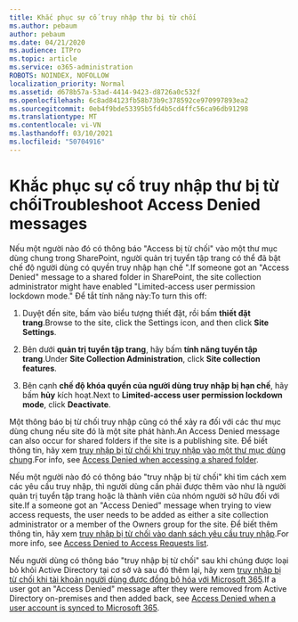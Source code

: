 ```yaml
---
title: Khắc phục sự cố truy nhập thư bị từ chối
ms.author: pebaum
author: pebaum
ms.date: 04/21/2020
ms.audience: ITPro
ms.topic: article
ms.service: o365-administration
ROBOTS: NOINDEX, NOFOLLOW
localization_priority: Normal
ms.assetid: d678b57a-53ad-4414-9423-d8726a0c532f
ms.openlocfilehash: 6c8ad84123fb58b73b9c378592ce970997893ea2
ms.sourcegitcommit: 0eb4f9bde53395b5fd4b5cd4ffc56ca96db91298
ms.translationtype: MT
ms.contentlocale: vi-VN
ms.lasthandoff: 03/10/2021
ms.locfileid: "50704916"
---
```

# <a name="troubleshoot-access-denied-messages"></a><span data-ttu-id="96e68-102">Khắc phục sự cố truy nhập thư bị từ chối</span><span class="sxs-lookup"><span data-stu-id="96e68-102">Troubleshoot Access Denied messages</span></span>

<span data-ttu-id="96e68-103">Nếu một người nào đó có thông báo "Access bị từ chối" vào một thư mục dùng chung trong SharePoint, người quản trị tuyển tập trang có thể đã bật chế độ người dùng có quyền truy nhập hạn chế ".</span><span class="sxs-lookup"><span data-stu-id="96e68-103">If someone got an "Access Denied" message to a shared folder in SharePoint, the site collection administrator might have enabled "Limited-access user permission lockdown mode."</span></span> <span data-ttu-id="96e68-104">Để tắt tính năng này:</span><span class="sxs-lookup"><span data-stu-id="96e68-104">To turn this off:</span></span> 
  
1. <span data-ttu-id="96e68-105">Duyệt đến site, bấm vào biểu tượng thiết đặt, rồi bấm **thiết đặt trang**.</span><span class="sxs-lookup"><span data-stu-id="96e68-105">Browse to the site, click the Settings icon, and then click **Site Settings**.</span></span>
    
2. <span data-ttu-id="96e68-106">Bên dưới **quản trị tuyển tập trang**, hãy bấm **tính năng tuyển tập trang**.</span><span class="sxs-lookup"><span data-stu-id="96e68-106">Under **Site Collection Administration**, click **Site collection features**.</span></span>
    
3. <span data-ttu-id="96e68-107">Bên cạnh **chế độ khóa quyền của người dùng truy nhập bị hạn chế**, hãy bấm **hủy** kích hoạt.</span><span class="sxs-lookup"><span data-stu-id="96e68-107">Next to **Limited-access user permission lockdown mode**, click **Deactivate**.</span></span>
    
<span data-ttu-id="96e68-108">Một thông báo bị từ chối truy nhập cũng có thể xảy ra đối với các thư mục dùng chung nếu site đó là một site phát hành.</span><span class="sxs-lookup"><span data-stu-id="96e68-108">An Access Denied message can also occur for shared folders if the site is a publishing site.</span></span> <span data-ttu-id="96e68-109">Để biết thông tin, hãy xem [truy nhập bị từ chối khi truy nhập vào một thư mục dùng chung](https://answers.microsoft.com/windows/forum/windows_7-files/access-denied-to-share-folder/79fae49d-cddf-4845-8ac8-c141884d85fb).</span><span class="sxs-lookup"><span data-stu-id="96e68-109">For info, see [Access Denied when accessing a shared folder](https://answers.microsoft.com/windows/forum/windows_7-files/access-denied-to-share-folder/79fae49d-cddf-4845-8ac8-c141884d85fb).</span></span>
  
<span data-ttu-id="96e68-110">Nếu một người nào đó có thông báo "truy nhập bị từ chối" khi tìm cách xem các yêu cầu truy nhập, thì người dùng cần phải được thêm vào như là người quản trị tuyển tập trang hoặc là thành viên của nhóm người sở hữu đối với site.</span><span class="sxs-lookup"><span data-stu-id="96e68-110">If a someone got an "Access Denied" message when trying to view access requests, the user needs to be added as either a site collection administrator or a member of the Owners group for the site.</span></span> <span data-ttu-id="96e68-111">Để biết thêm thông tin, hãy xem [truy nhập bị từ chối vào danh sách yêu cầu truy nhập](https://go.microsoft.com/fwlink/?linkid=2004220).</span><span class="sxs-lookup"><span data-stu-id="96e68-111">For more info, see [Access Denied to Access Requests list](https://go.microsoft.com/fwlink/?linkid=2004220).</span></span>
  
<span data-ttu-id="96e68-112">Nếu người dùng có thông báo "truy nhập bị từ chối" sau khi chúng được loại bỏ khỏi Active Directory tại cơ sở và sau đó thêm lại, hãy xem [truy nhập bị từ chối khi tài khoản người dùng được đồng bộ hóa với Microsoft 365](https://go.microsoft.com/fwlink/?linkid=2004318).</span><span class="sxs-lookup"><span data-stu-id="96e68-112">If a user got an "Access Denied" message after they were removed from Active Directory on-premises and then added back, see [Access Denied when a user account is synced to Microsoft 365](https://go.microsoft.com/fwlink/?linkid=2004318).</span></span>
  

